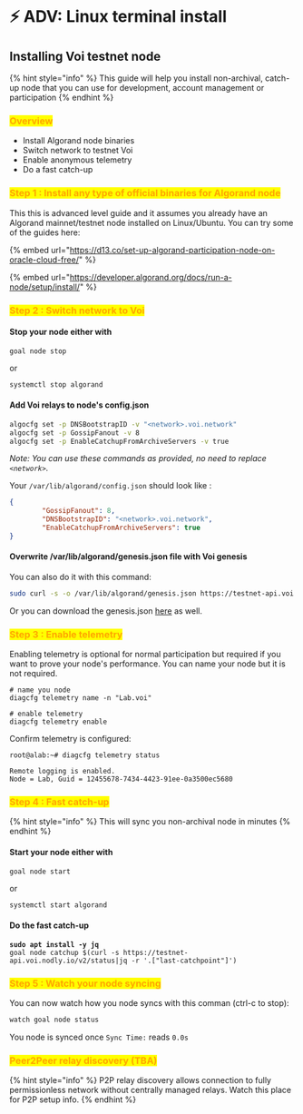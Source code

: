 # ⚡ ADV: Linux terminal install

## Installing Voi testnet node

{% hint style="info" %}
This guide will help you install non-archival, catch-up node that you can use for development, account management or participation
{% endhint %}

### <mark style="color:orange;">Overview</mark>

* Install Algorand node binaries
* Switch network to testnet Voi
* Enable anonymous telemetry
* Do a fast catch-up

### <mark style="color:orange;">Step 1 : Install any type of official binaries for Algorand node</mark>

This this is advanced level guide and it assumes you already have an Algorand mainnet/testnet node installed on Linux/Ubuntu. You can try some of the guides here:

{% embed url="https://d13.co/set-up-algorand-participation-node-on-oracle-cloud-free/" %}

{% embed url="https://developer.algorand.org/docs/run-a-node/setup/install/" %}

### <mark style="color:orange;">Step 2 : Switch network to Voi</mark>

#### Stop your node either with

```
goal node stop
```

or

```bash
systemctl stop algorand
```

#### Add Voi relays to node's config.json

```bash
algocfg set -p DNSBootstrapID -v "<network>.voi.network"
algocfg set -p GossipFanout -v 8
algocfg set -p EnableCatchupFromArchiveServers -v true
```

_Note: You can use these commands as provided, no need to replace `<network>`._

Your `/var/lib/algorand/config.json` should look like :

```json
{
        "GossipFanout": 8,
        "DNSBootstrapID": "<network>.voi.network",
        "EnableCatchupFromArchiveServers": true
}
```

#### Overwrite /var/lib/algorand/genesis.json file with Voi genesis

You can also do it with this command:

```bash
sudo curl -s -o /var/lib/algorand/genesis.json https://testnet-api.voi.nodly.io/genesis
```

Or you can download the genesis.json [here](https://testnet-api.voi.nodly.io/genesis) as well.&#x20;

### <mark style="color:orange;">Step 3 : Enable telemetry</mark>

Enabling telemetry is optional for normal participation but required if you want to prove your node's performance. You can name your node but it is not required.&#x20;

```
# name you node
diagcfg telemetry name -n "Lab.voi"
```

```
# enable telemetry
diagcfg telemetry enable
```

Confirm telemetry is configured:

```
root@alab:~# diagcfg telemetry status 

Remote logging is enabled. 
Node = Lab, Guid = 12455678-7434-4423-91ee-0a3500ec5680
```

### <mark style="color:orange;">Step 4 : Fast catch-up</mark>

{% hint style="info" %}
This will sync you non-archival node in minutes
{% endhint %}

#### Start your node either with

```
goal node start
```

or

```bash
systemctl start algorand
```

#### Do the fast catch-up

<pre class="language-bash"><code class="lang-bash"><strong>sudo apt install -y jq 
</strong>goal node catchup $(curl -s https://testnet-api.voi.nodly.io/v2/status|jq -r '.["last-catchpoint"]')
</code></pre>

### <mark style="color:orange;">Step 5 : Watch your node syncing</mark>

You can now watch how you node syncs with this comman (ctrl-c to stop):

```bash
watch goal node status
```

You node is synced once `Sync Time:` reads `0.0s`



### <mark style="color:orange;">Peer2Peer relay discovery (TBA)</mark>

{% hint style="info" %}
P2P relay discovery allows connection to fully permissionless network without centrally managed relays. Watch this place for P2P setup info.
{% endhint %}
